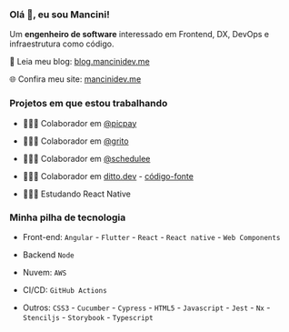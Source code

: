 ### Olá 👋, eu sou Mancini!

Um **engenheiro de software** interessado em Frontend, DX, DevOps e infraestrutura como código.

📘 Leia meu blog: [blog.mancinidev.me](https://blog.mancinidev.me)

🌐 Confira meu site: [mancinidev.me](https://mancinidev.me)

### Projetos em que estou trabalhando

- 👨🏼‍💻 Colaborador em [@picpay](https://github.com/PicPay)
  
- 👨🏼‍💻 Colaborador em [@grito](https://github.com/GritoApp)

- 👨🏼‍💻 Colaborador em [@schedulee](https://github.com/ScheduleeApp)

- 👨🏼‍💻 Colaborador em [ditto.dev](http://ditto.dev/) - [código-fonte](https://github.com/leandro-mancini/ditto)

- 👨🏼‍💻 Estudando React Native

### Minha pilha de tecnologia

- Front-end: `Angular` - `Flutter` - `React` - `React native` - `Web Components`
  
- Backend `Node`
  
- Nuvem: `AWS`
  
- CI/CD: `GitHub Actions`
  
- Outros: `CSS3` - `Cucumber` - `Cypress` - `HTML5` - `Javascript` -  `Jest` - `Nx` - `Stenciljs` - `Storybook` - `Typescript`
